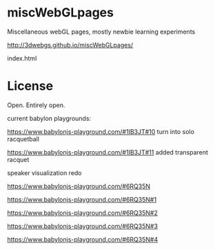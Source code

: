 # miscWebGLpages
Miscellaneous webGL pages, mostly newbie learning experiments


http://3dwebgs.github.io/miscWebGLpages/

index.html



License
========
Open. Entirely open.



current babylon playgrounds:

https://www.babylonjs-playground.com/#1IB3JT#10 turn into solo racquetball

https://www.babylonjs-playground.com/#1IB3JT#11 added transparent racquet

speaker visualization redo

https://www.babylonjs-playground.com/#6RQ35N

https://www.babylonjs-playground.com/#6RQ35N#1

https://www.babylonjs-playground.com/#6RQ35N#2

https://www.babylonjs-playground.com/#6RQ35N#3

https://www.babylonjs-playground.com/#6RQ35N#4
